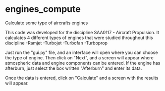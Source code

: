 # engines_compute
Calculate some type of aircrafts engines

This code was developed for the discipline SAA0117 - Aircraft Propulsion. It calculates 4 different types of engines that were studied throughout this discipline
-Ramjet
-Turbojet
-Turbofan
-Turboprop

Just run the "gui.py" file, and an interface will open where you can choose the type of engine. Then click on "Next", and a screen will appear where atmospheric data and engine components can be entered. If the engine has afterburn, just select the box written "Afterburn" and enter its data.

Once the data is entered, click on "Calculate" and a screen with the results will appear.
